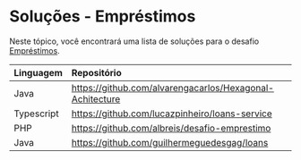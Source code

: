 # Soluções - Empréstimos

Neste tópico, você encontrará uma lista de soluções para o desafio [Empréstimos](PROBLEM.md).

| Linguagem  | Repositório                                               |
|:-----------|:----------------------------------------------------------|
| Java       | https://github.com/alvarengacarlos/Hexagonal-Achitecture  |
| Typescript | https://github.com/lucazpinheiro/loans-service            |
| PHP        | https://github.com/albreis/desafio-emprestimo             |
| Java       | https://github.com/guilhermeguedesgag/loans               | 